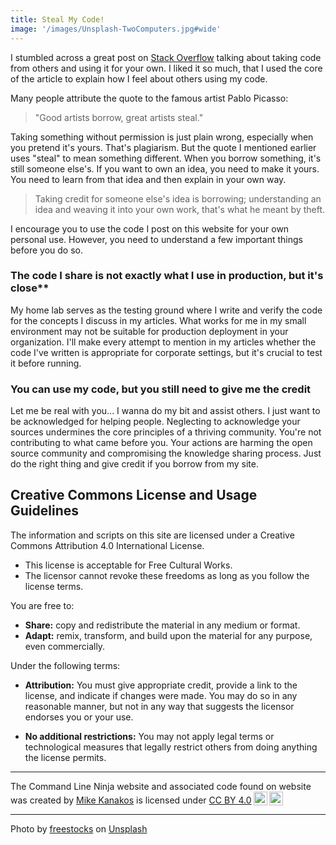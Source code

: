 ```yaml
---
title: Steal My Code!
image: '/images/Unsplash-TwoComputers.jpg#wide'
---
```



I stumbled across a great post on [Stack Overflow](https://stackoverflow.blog/2020/05/20/good-coders-borrow-great-coders-steal/) talking about taking code from others and using it for your own. I liked it so much, that I used the core of the article to explain how I feel about others using my code.

Many people attribute the quote to the famous artist Pablo Picasso:

> "Good artists borrow, great artists steal."

Taking something without permission is just plain wrong, especially when you pretend it's yours. That's plagiarism. But the quote I mentioned earlier uses "steal" to mean something different. When you borrow something, it's still someone else's. If you want to own an idea, you need to make it yours. You need to learn from that idea and then explain in your own way.

> Taking credit for someone else's idea is borrowing; understanding an idea and weaving it into your own work, that's what he meant by theft.

I encourage you to use the code I post on this website for your own personal use. However, you need to understand a few important things before you do so.

### The code I share is not exactly what I use in production, but it's close**

My home lab serves as the testing ground where I write and verify the code for the concepts I discuss in my articles. What works for me in my small environment may not be suitable for production deployment in your organization. I'll make every attempt to mention in my articles whether the code I've written is appropriate for corporate settings, but it's crucial to test it before running.

### You can use my code, but you still need to give me the credit

Let me be real with you... I wanna do my bit and assist others. I just want to be acknowledged for helping people. Neglecting to acknowledge your sources undermines the core principles of a thriving community. You're not contributing to what came before you. Your actions are harming the open source community and compromising the knowledge sharing process. Just do the right thing and give credit if you borrow from my site.

## Creative Commons License and Usage Guidelines

The information and scripts on this site are licensed under a Creative Commons Attribution 4.0 International License.

- This license is acceptable for Free Cultural Works.
- The licensor cannot revoke these freedoms as long as you follow the license terms.

You are free to:

- **Share:** copy and redistribute the material in any medium or format.
- **Adapt:** remix, transform, and build upon the material for any purpose, even commercially.

Under the following terms:

- **Attribution:** You must give appropriate credit, provide a link to the license, and indicate if changes were made. You may do so in any reasonable manner, but not in any way that suggests the licensor endorses you or your use.

- **No additional restrictions:** You may not apply legal terms or technological measures that legally restrict others from doing anything the license permits.

<hr>

 <p xmlns:cc="http://creativecommons.org/ns#" xmlns:dct="http://purl.org/dc/terms/"><span property="dct:title">The Command Line Ninja website and associated code found on website</span> was created by <a rel="cc:attributionURL dct:creator" property="cc:attributionName" href="https://www.commandline.ninja/">Mike Kanakos</a> is licensed under <a href="http://creativecommons.org/licenses/by/4.0/?ref=chooser-v1" target="_blank" rel="license noopener noreferrer" style="display:inline-block;">CC BY 4.0<img style="height:22px!important;margin-left:3px;vertical-align:text-bottom;" src="https://mirrors.creativecommons.org/presskit/icons/cc.svg?ref=chooser-v1"><img style="height:22px!important;margin-left:3px;vertical-align:text-bottom;" src="https://mirrors.creativecommons.org/presskit/icons/by.svg?ref=chooser-v1"></a></p>

<hr>

Photo by <a href="https://unsplash.com/@freestocks?utm_content=creditCopyText&utm_medium=referral&utm_source=unsplash">freestocks</a> on <a href="https://unsplash.com/photos/person-using-black-laptop-computer-I_pOqP6kCOI?utm_content=creditCopyText&utm_medium=referral&utm_source=unsplash">Unsplash</a>

